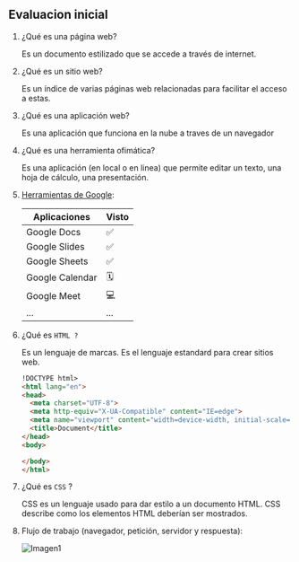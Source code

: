 ## Evaluacion inicial

1. ¿Qué es una página web?

    Es un documento estilizado que se accede a través de internet.

2. ¿Qué es un sitio web?

    Es un índice de varias páginas web relacionadas para facilitar el acceso a estas.

3. ¿Qué es una aplicación web?

    Es una aplicación que funciona en la nube a traves de un navegador

4. ¿Qué es una herramienta ofimática?

   Es una aplicación (en local o en linea) que permite editar un texto, una hoja de cálculo, una
   presentación.

5. [Herramientas de Google](https://www.google.com/intl/es-419/chrome/browser-tools/):

    | Aplicaciones | Visto |
    | ------------ | ----- |
    | Google Docs  |  ✅   
    | Google Slides | ✅ |
    | Google Sheets | ✅ |
    | Google Calendar | 🗓️ | 
    | Google Meet | 💻 |
    |...|...|

6.  ¿Qué es `HTML ?`

    Es un lenguaje de marcas. Es el lenguaje estandard para crear sitios web.
    
    ``` HTML
    !DOCTYPE html>
    <html lang="en"> 
    <head>
      <meta charset="UTF-8"> 
      <meta http-equiv="X-UA-Compatible" content="IE=edge"> 
      <meta name="viewport" content="width=device-width, initial-scale=1.0"> 
      <title>Document</title> 
    </head> 
    <body> 
    
    </body> 
    </html> 
    ```

7. ¿Qué es `CSS` ?

    CSS es un lenguaje usado para dar estilo a un documento HTML. CSS describe como los
    elementos HTML deberían ser mostrados.
    
8. Flujo de trabajo (navegador, petición, servidor y respuesta):

    ![Imagen1](https://camo.githubusercontent.com/4dc59108a963885608fb0b126e7a65f04f7e59d8eec09c2e653da2435f4ecc2b/68747470733a2f2f66702e6a6f7365646f6d696e676f2e6f72672f69617767732f7530312f696d672f64735f70726f636573735f7374617469632e706e67)


